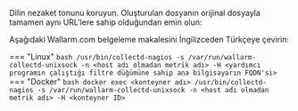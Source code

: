 Dilin nezaket tonunu koruyun. Oluşturulan dosyanın orijinal dosyayla tamamen aynı URL'lere sahip olduğundan emin olun:

Aşağıdaki Wallarm.com belgeleme makalesini İngilizceden Türkçeye çevirin:

=== "Linux"
    ```bash
    /usr/bin/collectd-nagios -s /var/run/wallarm-collectd-unixsock -n <host adı olmadan metrik adı> -H <yardımcı programın çalıştığı filtre düğümüne sahip ana bilgisayarın FQDN'si>
    ```
=== "Docker"
    ```bash
    docker exec <konteyner adı> /usr/bin/collectd-nagios -s /var/run/wallarm-collectd-unixsock -n <host adı olmadan metrik adı> -H <konteyner ID>
    ```